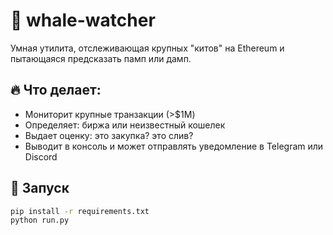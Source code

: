 # 🐋 whale-watcher

Умная утилита, отслеживающая крупных "китов" на Ethereum и пытающаяся предсказать памп или дамп.

## 🔥 Что делает:
- Мониторит крупные транзакции (>$1M)
- Определяет: биржа или неизвестный кошелек
- Выдает оценку: это закупка? это слив?
- Выводит в консоль и может отправлять уведомление в Telegram или Discord

## 🚀 Запуск

```bash
pip install -r requirements.txt
python run.py
